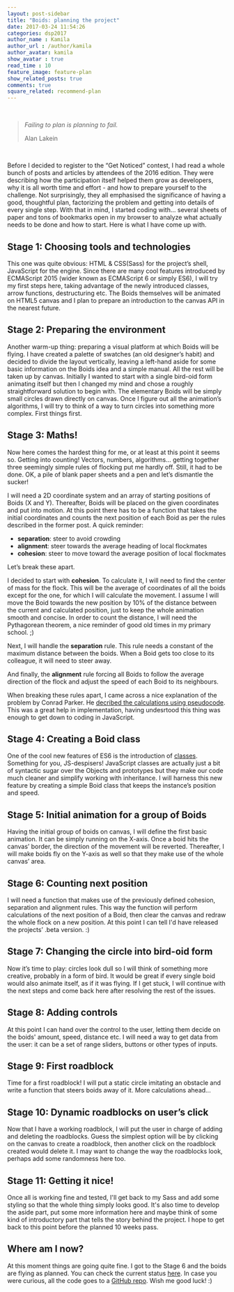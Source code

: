 ```yaml
---
layout: post-sidebar
title: "Boids: planning the project"
date: 2017-03-24 11:54:26
categories: dsp2017
author_name : Kamila
author_url : /author/kamila
author_avatar: kamila
show_avatar : true
read_time : 10
feature_image: feature-plan
show_related_posts: true
comments: true
square_related: recommend-plan
---
```

<br>
<blockquote>
    <p><em>Failing to plan is planning to fail.</em></p>
    <footer>Alan Lakein</footer>
</blockquote>
<br>

Before I decided to register to the “Get Noticed” contest, I had read a whole bunch of posts and articles by attendees of the 2016 edition. They were describing how the participation itself helped them grow as developers, why it is all worth time and effort - and how to prepare yourself to the challenge. Not surprisingly, they all emphasised the significance of having a good, thoughtful plan, factorizing the problem and getting into details of every single step. With that in mind, I started coding with… several sheets of paper and tons of bookmarks open in my browser to analyze what actually needs to be done and how to start. Here is what I have come up with.

## Stage 1: Choosing tools and technologies

This one was quite obvious: HTML & CSS(Sass) for the project’s shell, JavaScript for the engine. Since there are many cool features introduced by ECMAScript 2015 (wider known as ECMAScript 6 or simply ES6), I will try my first steps here, taking advantage of the newly introduced classes, arrow functions, destructuring etc. The Boids themselves will be animated on HTML5 canvas and I plan to prepare an introduction to the canvas API in the nearest future.

## Stage 2: Preparing the environment

Another warm-up thing: preparing a visual platform at which Boids will be flying. I have created a palette of swatches (an old designer’s habit) and decided to divide the layout vertically, leaving a left-hand aside for some basic information on the Boids idea and a simple manual. All the rest will be taken up by canvas. Initially I wanted to start with a single bird-oid form animating itself but then I changed my mind and chose a roughly straightforward solution to begin with. The elementary Boids will be simply small circles drawn directly on canvas. Once I figure out all the animation’s algorithms, I will try to think of a way to turn circles into something more complex. First things first.

## Stage 3: Maths!

Now here comes the hardest thing for me, or at least at this point it seems so. Getting into counting! Vectors, numbers, algorithms… getting together three seemingly simple rules of flocking put me hardly off. Still, it had to be done. OK, a pile of blank paper sheets and a pen and let’s dismantle the sucker!

I will need a 2D coordinate system and an array of starting positions of Boids (X and Y). Thereafter, Boids will be placed on the given coordinates and put into motion. At this point there has to be a function that takes the initial coordinates and counts the next position of each Boid as per the rules described in the former post. A quick reminder:

+ **separation**: steer to avoid crowding
+ **alignment**: steer towards the average heading of local flockmates
+ **cohesion**: steer to move toward the average position of local flockmates

Let’s break these apart.

I decided to start with **cohesion**. To calculate it, I will need to find the center of mass for the flock. This will be the average of coordinates of all the boids except for the one, for which I will calculate the movement. I assume I will move the Boid towards the new position by 10% of the distance between the current and calculated position, just to keep the whole animation smooth and concise. In order to count the distance, I will need the Pythagorean theorem, a nice reminder of good old times in my primary school. ;)

Next, I will handle the **separation** rule. This rule needs a constant of the maximum distance between the boids. When a Boid gets too close to its colleague, it will need to steer away.

And finally, the **alignment** rule forcing all Boids to follow the average direction of the flock and adjust the speed of each Boid to its neighbours.

When breaking these rules apart, I came across a nice explanation of the problem by Conrad Parker. He [decribed the calculations using pseudocode](http://www.kfish.org/boids/pseudocode.html). This was a great help in implementation, having undesrtood this thing was enough to get down to coding in JavaScript.

## Stage 4: Creating a Boid class

One of the cool new features of ES6 is the introduction of [classes](https://developer.mozilla.org/pl/docs/Web/JavaScript/Reference/Classes). Something for you, JS-despisers! JavaScript classes are actually just a bit of syntactic sugar over the Objects and prototypes but they make our code much cleaner and simplify working with inheritance. I will harness this new feature by creating a simple Boid class that keeps the instance’s position and speed.

## Stage 5: Initial animation for a group of Boids

Having the initial group of boids on canvas, I will define the first basic animation. It can be simply running on the X-axis. Once a boid hits the canvas’ border, the direction of the movement will be reverted. Thereafter, I will make boids fly on the Y-axis as well so that they make use of the whole canvas’ area.

## Stage 6: Counting next position

I will need a function that makes use of the previously defined cohesion, separation and alignment rules. This way the function will perform calculations of the next position of a Boid, then clear the canvas and redraw the whole flock on a new position. At this point I can tell I'd have released the projects’ .beta version. :)

## Stage 7: Changing the circle into bird-oid form

Now it’s time to play: circles look dull so I will think of something more creative, probably in a form of bird. It would be great if every single boid would also animate itself, as if it was flying. If I get stuck, I will continue with the next steps and come back here after resolving the rest of the issues.

## Stage 8: Adding controls

At this point I can hand over the control to the user, letting them decide on the boids' amount, speed, distance etc. I will need a way to get data from the user: it can be a set of range sliders, buttons or other types of inputs.

## Stage 9: First roadblock

Time for a first roadblock! I will put a static circle imitating an obstacle and write a function that steers boids away of it. More calculations ahead...

## Stage 10: Dynamic roadblocks on user’s click

Now that I have a working roadblock, I will put the user in charge of adding and deleting the roadblocks. Guess the simplest option will be by clicking on the canvas to create a roadblock, then another click on the roadblock created would delete it. I may want to change the way the roadblocks look, perhaps add some randomness here too.

## Stage 11: Getting it nice!

Once all is working fine and tested, I'll get back to my Sass and add some styling so that the whole thing simply looks good. It's also time to develop the aside part, put some more information here and maybe think of some kind of introductory part that tells the story behind the project. I hope to get back to this point before the planned 10 weeks pass.

## Where am I now?

At this moment things are going quite fine. I got to the Stage 6 and the boids are flying as planned. You can check the current status [here](https://ka1130.github.io/Boids/src/). In case you were curious, all the code goes to a [GitHub repo](https://github.com/ka1130/Boids). Wish me good luck! :)


